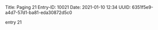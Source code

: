Title: Paging 21
Entry-ID: 10021
Date: 2021-01-10 12:34
UUID: 6351f5e9-a4d7-57d1-ba81-eda30872d5c0

entry 21
